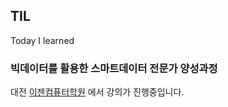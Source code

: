 ## TIL

Today I learned 

### 빅데이터를 활용한 스마트데이터 전문가 양성과정 

대전 [이젠컴퓨터학원](http://dj.ezenac.co.kr/) 에서 강의가 진행중입니다. 
